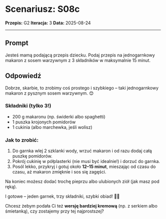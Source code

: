 ﻿# Scenariusz: S08c
**Przepis:** G2
**Iteracja:** 3
**Data:** 2025-08-24

---

## Prompt
Jesteś mamą podającą przepis dziecku. Podaj przepis na jednogarnkowy makaron z sosem warzywnym z 3 składników w maksymalnie 15 minut.


## Odpowiedź
Dobrze, skarbie, to zrobimy coś prostego i szybkiego – taki jednogarnkowy makaron z pysznym sosem warzywnym. 😊

### Składniki (tylko 3!)

* 200 g makaronu (np. świderki albo spaghetti)
* 1 puszka krojonych pomidorów
* 1 cukinia (albo marchewka, jeśli wolisz)

### Jak to zrobić:

1. Do garnka wlej 2 szklanki wody, wrzuć makaron i od razu dodaj całą puszkę pomidorów.
2. Pokrój cukinię w półplasterki (nie musi być idealnie!) i dorzuć do garnka.
3. Posól lekko, przykryj i gotuj około **12–15 minut**, mieszając od czasu do czasu, aż makaron zmięknie i sos się zagęści.

Na koniec możesz dodać trochę pieprzu albo ulubionych ziół (jak masz pod ręką).

I gotowe – jeden garnek, trzy składniki, szybki obiad! 🍝💚

Chcesz żebym podała Ci też **wersję bardziej kremową** (np. z serkiem albo śmietanką), czy zostajemy przy tej najprostszej?
